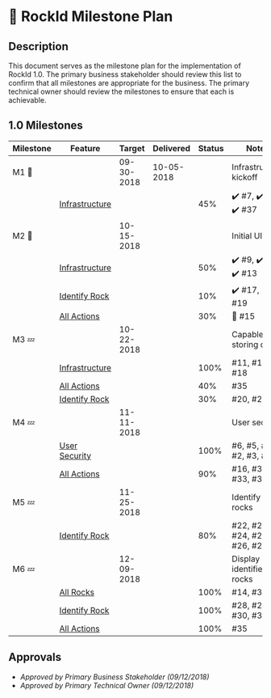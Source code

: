 
# :triangular_flag_on_post: RockId Milestone Plan #

## Description ##

This document serves as the milestone plan for the implementation of RockId 1.0. The primary business stakeholder should review this list to confirm that all milestones are appropriate for the business. The primary technical owner should review the milestones to ensure that each is achievable.

## 1.0 Milestones ##

| Milestone | Feature | Target | Delivered | Status | Notes
|--|--|--|--|--|--|
|M1  :checkered_flag: |  |  09-30-2018  | 10-05-2018 |  | Infrastructure kickoff
||[Infrastructure](EPICS-INFRASTRUCTURE.md)| | |45%| :heavy_check_mark: #7, :heavy_check_mark: #8, :heavy_check_mark: #37
|M2 :runner: |  |  10-15-2018  |  |  | Initial UI
||[Infrastructure](EPICS-INFRASTRUCTURE.md)| | |50%| :heavy_check_mark: #9, :heavy_check_mark: #10, :heavy_check_mark: #13
||[Identify Rock](EPICS-IDENTIFY_ROCK.md)  | | |10%| :heavy_check_mark: #17, :runner: #19
||[All Actions](EPICS-ALL_ACTIONS.md)  | | |30%| :runner: #15
|M3 :zzz:|  |  10-22-2018  |  |  | Capable of storing data
||[Infrastructure](EPICS-INFRASTRUCTURE.md) | | |100%| #11, #12, #18
||[All Actions](EPICS-ALL_ACTIONS.md)  | | |40%| #35
||[Identify Rock](EPICS-IDENTIFY_ROCK.md)  | | |30%| #20, #21
|M4 :zzz:|  |	11-11-2018	|  |  | User security
||[User Security](EPICS-USER_SECURITY.md) |  | |100%| #6, #5, #1, #2, #3, #4
||[All Actions](EPICS-ALL_ACTIONS.md)  |  | |90%| #16, #32, #33, #34
|M5 :zzz:|  |	11-25-2018	|  |  | Identify rocks
||[Identify Rock](EPICS-IDENTIFY_ROCK.md)  |  | |80%| #22, #23, #24, #25, #26, #27
|M6 :zzz:|  |	12-09-2018	|  |  | Display identified rocks
||[All Rocks](EPICS-ALL_ROCKS.md)  |  | |100%| #14, #36
||[Identify Rock](EPICS-IDENTIFY_ROCK.md)  |  | |100%| #28, #29, #30, #31
||[All Actions](EPICS-ALL_ACTIONS.md)  |  | |100%| #35

## Approvals ##

- *Approved by Primary Business Stakeholder (09/12/2018)*
- *Approved by Primary Technical Owner (09/12/2018)*